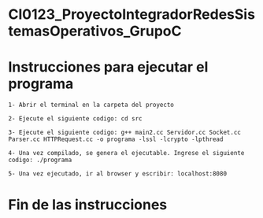 # Cl0123_ProyectoIntegradorRedesSistemasOperativos_GrupoC

# Instrucciones para ejecutar el programa

    1- Abrir el terminal en la carpeta del proyecto

    2- Ejecute el siguiente codigo: cd src

    3- Ejecute el siguiente codigo: g++ main2.cc Servidor.cc Socket.cc Parser.cc HTTPRequest.cc -o programa -lssl -lcrypto -lpthread

    4- Una vez compilado, se genera el ejecutable. Ingrese el siguiente codigo: ./programa

    5- Una vez ejecutado, ir al browser y escribir: localhost:8080

# Fin de las instrucciones
